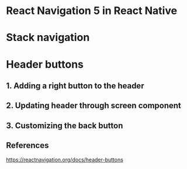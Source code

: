 # React Navigation 5 in React Native
# Stack navigation
# Header buttons

## 1. Adding a right button to the header
## 2. Updating header through screen component
## 3. Customizing the back button
## References
https://reactnavigation.org/docs/header-buttons
